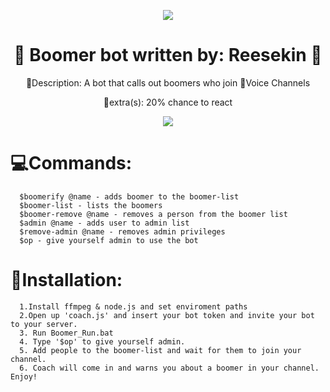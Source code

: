 
<p align="center">
  <img src="https://puu.sh/ERPen/2d28ea8e5c.png" />
</p>

# <h1 align="center">🤮 Boomer bot written by: Reesekin 🤢</h1>
  <p align="center">📜Description: A bot that calls out boomers who join 🎤Voice Channels<p>
  <p align="center">👾extra(s): 20% chance to react</p>
   <p align="center"><img src="https://puu.sh/ERPcw/aebca3328b.png" /></p>
  
 # 💻Commands: 
      $boomerify @name - adds boomer to the boomer-list
      $boomer-list - lists the boomers 
      $boomer-remove @name - removes a person from the boomer list 
      $admin @name - adds user to admin list 
      $remove-admin @name - removes admin privileges
      $op - give yourself admin to use the bot
      
# 🚧Installation: 
      1.Install ffmpeg & node.js and set enviroment paths
      2.Open up 'coach.js' and insert your bot token and invite your bot to your server.
      3. Run Boomer_Run.bat
      4. Type '$op' to give yourself admin.
      5. Add people to the boomer-list and wait for them to join your channel.
      6. Coach will come in and warns you about a boomer in your channel. Enjoy!

